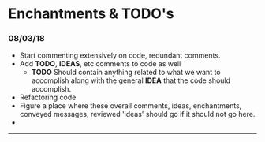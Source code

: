 # Enchantments & TODO's

### 08/03/18
* Start commenting extensively on code, redundant comments.
* Add **TODO**, **IDEAS**, etc comments to code as well
  * **TODO** Should contain anything related to what we want to accomplish along with the general **IDEA** that the code should accomplish.
* Refactoring code
* Figure a place where these overall comments, ideas, enchantments, conveyed messages, reviewed 'ideas' should go if it should not go here.
*


---
